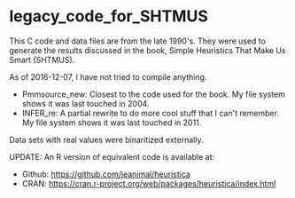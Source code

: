 # legacy_code_for_SHTMUS
This C code and data files are from the late 1990's.  They were used to generate the results discussed in the book, Simple Heuristics That Make Us Smart (SHTMUS).

As of 2016-12-07, I have not tried to compile anything.

* Pmmsource_new: Closest to the code used for the book.  My file system shows it was last touched in 2004.
* INFER_re: A partial rewrite to do more cool stuff that I can't remember.  My file system shows it was last touched in 2011.

Data sets with real values were binaritized externally.

UPDATE: An R version of equivalent code is available at:
* Github: https://github.com/jeanimal/heuristica
* CRAN: https://cran.r-project.org/web/packages/heuristica/index.html 
